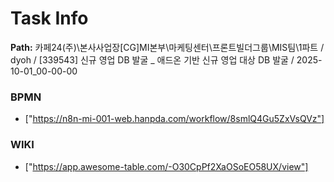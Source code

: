 # Task Info

**Path:** 카페24(주)\본사사업장\[CG]MI본부\마케팅센터\프론트빌더그룹\MIS팀\1파트 / dyoh / [339543] 신규 영업 DB 발굴 _ 애드온 기반 신규 영업 대상 DB 발굴 / 2025-10-01_00-00-00

### BPMN
- ["https://n8n-mi-001-web.hanpda.com/workflow/8smlQ4Gu5ZxVsQVz"]

### WIKI
- ["https://app.awesome-table.com/-O30CpPf2XaOSoEO58UX/view"]

